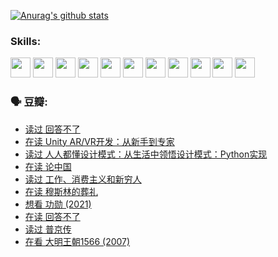 
[![Anurag's github stats](https://github-readme-stats.vercel.app/api?username=w940853815)](https://github.com/anuraghazra/github-readme-stats)

### Skills:

<code><img height="32" src="https://cdn.jsdelivr.net/npm/simple-icons@v5/icons/python.svg"></code>
<code><img height="32" src="https://cdn.jsdelivr.net/npm/simple-icons@v5/icons/javascript.svg"></code>
<code><img height="32" src="https://cdn.jsdelivr.net/npm/simple-icons@v5/icons/django.svg"></code>
<code><img height="32" src="https://cdn.jsdelivr.net/npm/simple-icons@v5/icons/flask.svg"></code>
<code><img height="32" src="https://cdn.jsdelivr.net/npm/simple-icons@v5/icons/vuetify.svg"></code>
<code><img height="32" src="https://cdn.jsdelivr.net/npm/simple-icons@v5/icons/git.svg"></code>
<code><img height="32" src="https://cdn.jsdelivr.net/npm/simple-icons@v5/icons/docker.svg"></code>
<code><img height="32" src="https://cdn.jsdelivr.net/npm/simple-icons@v5/icons/postgresql.svg"></code>
<code><img height="32" src="https://cdn.jsdelivr.net/npm/simple-icons@v5/icons/elasticsearch.svg"></code>
<code><img height="32" src="https://cdn.jsdelivr.net/npm/simple-icons@v5/icons/macos.svg"></code>
<code><img height="32" src="https://cdn.jsdelivr.net/npm/simple-icons@v5/icons/linux.svg"></code>

### 🗣 豆瓣:

<!-- DOUBAN-ACTIVITIES:START -->
- [读过 回答不了](https://www.douban.com/people/136069238/status/3812155932/?_i=48782864)
- [在读 Unity AR/VR开发：从新手到专家](https://www.douban.com/people/136069238/status/3810864648/?_i=48782864)
- [读过 人人都懂设计模式：从生活中领悟设计模式：Python实现](https://www.douban.com/people/136069238/status/3806334005/?_i=48782864)
- [在读 论中国](https://www.douban.com/people/136069238/status/3805671678/?_i=48782864)
- [读过 工作、消费主义和新穷人](https://www.douban.com/people/136069238/status/3803834644/?_i=48782864)
- [在读 穆斯林的葬礼](https://www.douban.com/people/136069238/status/3802824932/?_i=48782864)
- [想看 功勋‎ (2021)](https://www.douban.com/people/136069238/status/3802127044/?_i=48782864)
- [在读 回答不了](https://www.douban.com/people/136069238/status/3802078489/?_i=48782864)
- [读过 普京传](https://www.douban.com/people/136069238/status/3802076688/?_i=48782864)
- [在看 大明王朝1566‎ (2007)](https://www.douban.com/people/136069238/status/3800275133/?_i=48782864)
<!-- DOUBAN-ACTIVITIES:END -->
<!--
**w940853815/w940853815** is a ✨ _special_ ✨ repository because its `README.md` (this file) appears on your GitHub profile.

Here are some ideas to get you started:

- 🔭 I’m currently working on ...
- 🌱 I’m currently learning ...
- 👯 I’m looking to collaborate on ...
- 🤔 I’m looking for help with ...
- 💬 Ask me about ...
- 📫 How to reach me: ...
- 😄 Pronouns: ...
- ⚡ Fun fact: ...
-->
